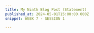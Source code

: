 ```yaml
---
title: My Ninth Blog Post (Statement)
published_at: 2024-05-01T15:00:00.000Z
snippet: WEEK 7 - SESSION 1

---
```

<!-- **A short statement of at least 50 words that outlines your core concept in simple terms.** -->





<!-- # This is h1

## This is h2

_underline_

**bold** -->
